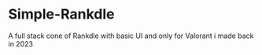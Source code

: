 ﻿# Simple-Rankdle
A full stack cone of Rankdle with basic UI and only for Valorant i made back in 2023
